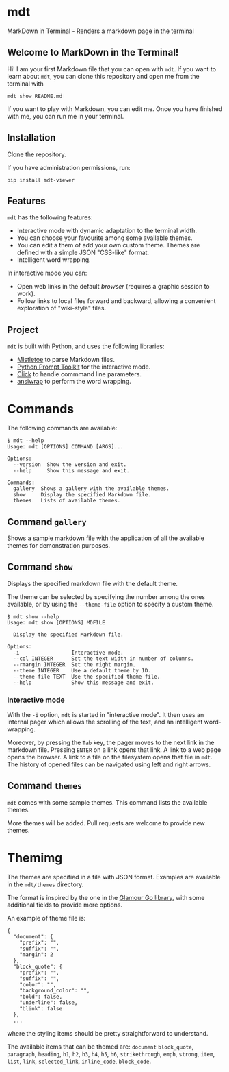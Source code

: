 # mdt

MarkDown in Terminal - Renders a markdown page in the terminal

## Welcome to MarkDown in the Terminal!

Hi! I am your first Markdown file that you can open with `mdt`.
If you want to learn about `mdt`, you can clone this repository and open me from the terminal with

```
mdt show README.md
```

If you want to play with Markdown, you can edit me. Once you have finished with me, you can run me in your terminal.

## Installation

Clone the repository.

If you have administration permissions, run:

```
pip install mdt-viewer
```

## Features

`mdt` has the following features:

* Interactive mode with dynamic adaptation to the terminal width.
* You can choose your favourite among some available themes.
* You can edit a them of add your own custom theme. Themes are defined with a simple JSON "CSS-like" format.
* Intelligent word wrapping.

In interactive mode you can:

* Open web links in the default *browser* (requires a graphic session to work).
* Follow links to local files forward and backward, allowing a convenient exploration of "wiki-style" files.

## Project

`mdt` is built with Python, and uses the following libraries:

* [Mistletoe](https://github.com/miyuchina/mistletoe) to parse Markdown files.
* [Python Prompt Toolkit](https://github.com/prompt-toolkit/python-prompt-toolkit) for the interactive mode.
* [Click](https://click.palletsprojects.com/en/7.x/) to handle commmand line parameters.
* [ansiwrap](https://pypi.org/project/ansiwrap/) to perform the word wrapping.

# Commands

The following commands are available:

```
$ mdt --help
Usage: mdt [OPTIONS] COMMAND [ARGS]...

Options:
  --version  Show the version and exit.
  --help     Show this message and exit.

Commands:
  gallery  Shows a gallery with the available themes.
  show     Display the specified Markdown file.
  themes   Lists of available themes.
```

## Command `gallery`

Shows a sample markdown file with the application of all the available themes for demonstration purposes.

## Command `show`

Displays the specified markdown file with the default theme.

The theme can be selected by specifying the number among the ones available, or by using the `--theme-file` option to specify a custom theme.

```
$ mdt show --help
Usage: mdt show [OPTIONS] MDFILE

  Display the specified Markdown file.

Options:
  -i                 Interactive mode.
  --col INTEGER      Set the text width in number of columns.
  --rmargin INTEGER  Set the right margin.
  --theme INTEGER    Use a default theme by ID.
  --theme-file TEXT  Use the specified theme file.
  --help             Show this message and exit.
```

### Interactive mode

With the `-i` option, `mdt` is started in "interactive mode".
It then uses an internal pager which allows the scrolling of the text, and an intelligent word-wrapping.

Moreover, by pressing the `Tab` key, the pager moves to the next link in the markdown file.
Pressing `ENTER` on a link opens that link.
A link to a web page opens the browser.
A link to a file on the filesystem opens that file in `mdt`.
The history of opened files can be navigated using left and right arrows.

## Command `themes`

`mdt` comes with some sample themes.
This command lists the available themes.

More themes will be added.
Pull requests are welcome to provide new themes.

# Themimg

The themes are specified in a file with JSON format.
Examples are available in the `mdt/themes` directory.

The format is inspired by the one in the [Glamour Go library](https://github.com/charmbracelet/glamour/), with some additional fields to provide more options.

An example of theme file is:

```
{
  "document": {
    "prefix": "",
    "suffix": "",
    "margin": 2
  },
  "block_quote": {
    "prefix": "",
    "suffix": "",
    "color": "",
    "background_color": "",
    "bold": false,
    "underline": false,
    "blink": false
  },
  ...
```

where the styling items should be pretty straightforward to understand.

The available items that can be themed are: `document` `block_quote`, `paragraph`, `heading`, `h1`, `h2`, `h3`, `h4`, `h5`, `h6`, `strikethrough`, `emph`, `strong`, `item`, `list`, `link`, `selected_link`, `inline_code`, `block_code`.
